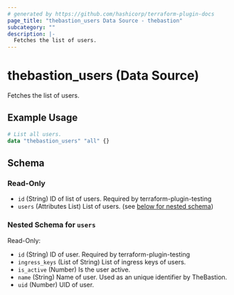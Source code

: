 ```yaml
---
# generated by https://github.com/hashicorp/terraform-plugin-docs
page_title: "thebastion_users Data Source - thebastion"
subcategory: ""
description: |-
  Fetches the list of users.
---
```


# thebastion_users (Data Source)

Fetches the list of users.

## Example Usage

```terraform
# List all users.
data "thebastion_users" "all" {}
```

<!-- schema generated by tfplugindocs -->
## Schema

### Read-Only

- `id` (String) ID of list of users. Required by terraform-plugin-testing
- `users` (Attributes List) List of users. (see [below for nested schema](#nestedatt--users))

<a id="nestedatt--users"></a>
### Nested Schema for `users`

Read-Only:

- `id` (String) ID of user. Required by terraform-plugin-testing
- `ingress_keys` (List of String) List of ingress keys of users.
- `is_active` (Number) Is the user active.
- `name` (String) Name of user. Used as an unique identifier by TheBastion.
- `uid` (Number) UID of user.



